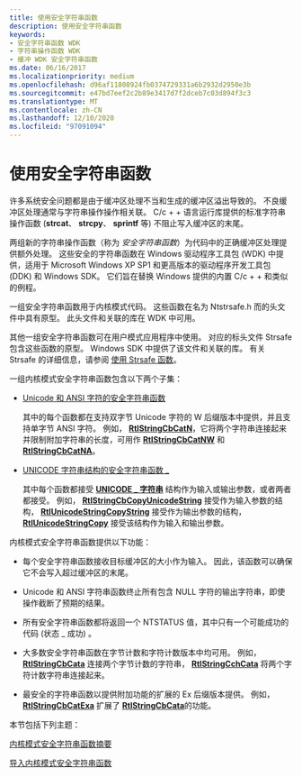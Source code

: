 ```yaml
---
title: 使用安全字符串函数
description: 使用安全字符串函数
keywords:
- 安全字符串函数 WDK
- 字符串操作函数 WDK
- 缓冲 WDK 安全字符串函数
ms.date: 06/16/2017
ms.localizationpriority: medium
ms.openlocfilehash: d96af11808924fb0374729331a6b2932d2950e3b
ms.sourcegitcommit: e47bd7eef2c2b89e3417d7f2dceb7c03d894f3c3
ms.translationtype: MT
ms.contentlocale: zh-CN
ms.lasthandoff: 12/10/2020
ms.locfileid: "97091094"
---
```

# <a name="using-safe-string-functions"></a>使用安全字符串函数





许多系统安全问题都是由于缓冲区处理不当和生成的缓冲区溢出导致的。 不良缓冲区处理通常与字符串操作操作相关联。 C/c + + 语言运行库提供的标准字符串操作函数 (**strcat**、 **strcpy**、 **sprintf** 等) 不阻止写入缓冲区的末尾。

两组新的字符串操作函数（称为 *安全字符串函数*）为代码中的正确缓冲区处理提供额外处理。 这些安全的字符串函数在 Windows 驱动程序工具包 (WDK) 中提供，适用于 Microsoft Windows XP SP1 和更高版本的驱动程序开发工具包 (DDK) 和 Windows SDK。 它们旨在替换 Windows 提供的内置 C/c + + 和类似的例程。

一组安全字符串函数用于内核模式代码。 这些函数在名为 Ntstrsafe.h 而的头文件中具有原型。 此头文件和关联的库在 WDK 中可用。

其他一组安全字符串函数可在用户模式应用程序中使用。 对应的标头文件 Strsafe 包含这些函数的原型。 Windows SDK 中提供了该文件和关联的库。 有关 Strsafe 的详细信息，请参阅 [使用 Strsafe 函数](/windows/win32/menurc/strsafe-ovw)。

一组内核模式安全字符串函数包含以下两个子集：

-   [Unicode 和 ANSI 字符的安全字符串函数](/windows-hardware/drivers/ddi/_kernel/#safe-string-functions-for-unicode-and-ansi-characters)

    其中的每个函数都在支持双字节 Unicode 字符的 W 后缀版本中提供，并且支持单字节 ANSI 字符。 例如， [**RtlStringCbCatN**](/windows-hardware/drivers/ddi/ntstrsafe/nf-ntstrsafe-rtlstringcbcatna)，它将两个字符串连接起来并限制附加字符串的长度，可用作 [**RtlStringCbCatNW**](/windows-hardware/drivers/ddi/ntstrsafe/nf-ntstrsafe-rtlstringcbcatnw) 和 [**RtlStringCbCatNA**](/windows-hardware/drivers/ddi/ntstrsafe//nf-ntstrsafe-rtlstringcbcatna)。

-   [UNICODE 字符串结构的安全字符串函数 \_](/windows-hardware/drivers/ddi/_kernel/#safe-string-functions-for-unicode_string-structures)

    其中每个函数都接受 [**UNICODE \_ 字符串**](/windows-hardware/drivers/ddi/wudfwdm/ns-wudfwdm-_unicode_string) 结构作为输入或输出参数，或者两者都接受。 例如， [**RtlStringCbCopyUnicodeString**](/windows-hardware/drivers/ddi/ntstrsafe/nf-ntstrsafe-rtlstringcbcopyunicodestring) 接受作为输入参数的结构， [**RtlUnicodeStringCopyString**](/windows-hardware/drivers/ddi/ntstrsafe/nf-ntstrsafe-rtlunicodestringcopystring) 接受作为输出参数的结构， [**RtlUnicodeStringCopy**](/windows-hardware/drivers/ddi/ntstrsafe/nf-ntstrsafe-rtlunicodestringcopy) 接受该结构作为输入和输出参数。

内核模式安全字符串函数提供以下功能：

-   每个安全字符串函数接收目标缓冲区的大小作为输入。 因此，该函数可以确保它不会写入超过缓冲区的末尾。

-   Unicode 和 ANSI 字符串函数终止所有包含 NULL 字符的输出字符串，即使操作截断了预期的结果。

-   所有安全字符串函数都将返回一个 NTSTATUS 值，其中只有一个可能成功的代码 (状态 \_ 成功) 。

-   大多数安全字符串函数在字节计数和字符计数版本中均可用。 例如， [**RtlStringCbCata**](/windows-hardware/drivers/ddi/ntstrsafe/nf-ntstrsafe-rtlstringcbcata) 连接两个字节计数的字符串， [**RtlStringCchCata**](/windows-hardware/drivers/ddi/ntstrsafe/nf-ntstrsafe-rtlstringcchcata) 将两个字符计数字符串连接起来。

-   最安全的字符串函数以提供附加功能的扩展的 Ex 后缀版本提供。 例如， [**RtlStringCbCatExa**](/windows-hardware/drivers/ddi/ntstrsafe/nf-ntstrsafe-rtlstringcbcatexa) 扩展了 [**RtlStringCbCata**](/windows-hardware/drivers/ddi/ntstrsafe/nf-ntstrsafe-rtlstringcbcata)的功能。

本节包括下列主题：

[内核模式安全字符串函数摘要](summary-of-kernel-mode-safe-string-functions.md)

[导入内核模式安全字符串函数](importing-kernel-mode-safe-string-functions.md)

